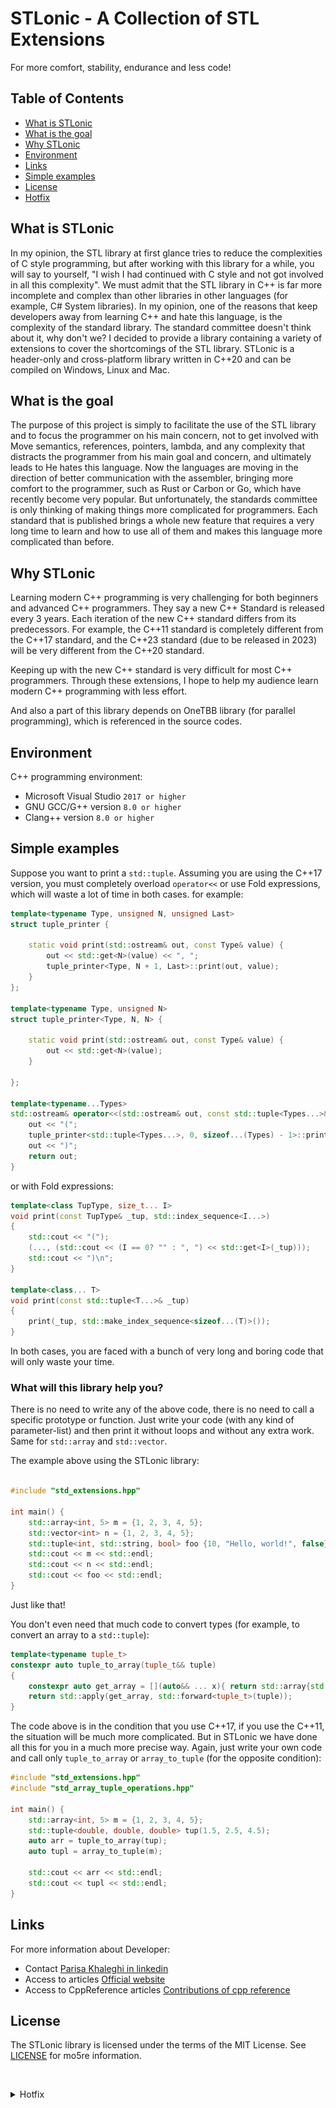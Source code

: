 # STLonic - A Collection of STL Extensions
For more comfort, stability, endurance and less code!

## Table of Contents

- [What is STLonic](#about)
- [What is the goal](#target)
- [Why STLonic](#why)
- [Environment](#environment)
- [Links](#links)
- [Simple examples](#example)
- [License](#license)
- [Hotfix](#Hotfix)

<a id="about"></a>

## What is STLonic 

In my opinion, the STL library at first glance tries to reduce the complexities of C style programming, but after working with this library for a while, you will say to yourself, "I wish I had continued with C style and not got involved in all this complexity". We must admit that the STL library in C++ is far more incomplete and complex than other libraries in other languages ​​(for example, C# System libraries).
In my opinion, one of the reasons that keep developers away from learning C++ and hate this language, is the complexity of the standard library.
The standard committee doesn't think about it, why don't we?
I decided to provide a library containing a variety of extensions to cover the shortcomings of the STL library.
STLonic is a header-only and cross-platform library written in C++20 and can be compiled on Windows, Linux and Mac.

<a id="target"></a>

## What is the goal

The purpose of this project is simply to facilitate the use of the STL library and to focus the programmer on his main concern, not to get involved with Move semantics, references, pointers, lambda, and any complexity that distracts the programmer from his main goal and concern, and ultimately leads to He hates this language.
Now the languages ​​are moving in the direction of better communication with the assembler, bringing more comfort to the programmer, such as Rust or Carbon or Go, which have recently become very popular.
But unfortunately, the standards committee is only thinking of making things more complicated for programmers. Each standard that is published brings a whole new feature that requires a very long time to learn and how to use all of them and makes this language more complicated than before.

<a id="why"></a>

## Why STLonic

Learning modern C++ programming is very challenging for both beginners and advanced C++ programmers. They say a new C++ Standard is released every 3 years. Each iteration of the new C++ standard differs from its predecessors. For example, the C++11 standard is completely different from the C++17 standard, and the C++23 standard (due to be released in 2023) will be very different from the C++20 standard.

Keeping up with the new C++ standard is very difficult for most C++ programmers. Through these extensions, I hope to help my audience learn modern C++ programming with less effort.

And also a part of this library depends on OneTBB library (for parallel programming), which is referenced in the source codes.

<a id="environment"></a>

## Environment

C++ programming environment:
- Microsoft Visual Studio ``2017 or higher``
- GNU GCC/G++ version ``8.0 or higher``
- Clang++ version ``8.0 or higher``

<a id="example"></a>

## Simple examples
Suppose you want to print a `std::tuple`. Assuming you are using the C++17 version, you must completely overload `operator<<` or use Fold expressions, which will waste a lot of time in both cases.
for example:
```cpp
template<typename Type, unsigned N, unsigned Last>
struct tuple_printer {

    static void print(std::ostream& out, const Type& value) {
        out << std::get<N>(value) << ", ";
        tuple_printer<Type, N + 1, Last>::print(out, value);
    }
};

template<typename Type, unsigned N>
struct tuple_printer<Type, N, N> {

    static void print(std::ostream& out, const Type& value) {
        out << std::get<N>(value);
    }

};

template<typename...Types>
std::ostream& operator<<(std::ostream& out, const std::tuple<Types...>& value) {
    out << "(";
    tuple_printer<std::tuple<Types...>, 0, sizeof...(Types) - 1>::print(out, value);
    out << ")";
    return out;
}
```
or with Fold expressions:
```cpp
template<class TupType, size_t... I>
void print(const TupType& _tup, std::index_sequence<I...>)
{
    std::cout << "(");
    (..., (std::cout << (I == 0? "" : ", ") << std::get<I>(_tup)));
    std::cout << ")\n";
}

template<class... T>
void print(const std::tuple<T...>& _tup)
{
    print(_tup, std::make_index_sequence<sizeof...(T)>());
}
```
In both cases, you are faced with a bunch of very long and boring code that will only waste your time.

### What will this library help you?

There is no need to write any of the above code, there is no need to call a specific prototype or function.
Just write your code (with any kind of parameter-list) and then print it without loops and without any extra work. Same for `std::array` and `std::vector`.

The example above using the STLonic library:
```cpp

#include "std_extensions.hpp"

int main() {
	std::array<int, 5> m = {1, 2, 3, 4, 5};
	std::vector<int> n = {1, 2, 3, 4, 5};
	std::tuple<int, std::string, bool> foo {10, "Hello, world!", false};
	std::cout << m << std::endl;
	std::cout << n << std::endl;
	std::cout << foo << std::endl;
}
```
Just like that!

You don't even need that much code to convert types (for example, to convert an array to a `std::tuple`):
```cpp
template<typename tuple_t>
constexpr auto tuple_to_array(tuple_t&& tuple)
{
    constexpr auto get_array = [](auto&& ... x){ return std::array{std::forward<decltype(x)>(x) ... }; };
    return std::apply(get_array, std::forward<tuple_t>(tuple));
}
```
The code above is in the condition that you use C++17, if you use the C++11, the situation will be much more complicated.
But in STLonic we have done all this for you in a much more precise way. Again, just write your own code and call only `tuple_to_array` or `array_to_tuple` (for the opposite condition):

```cpp
#include "std_extensions.hpp"
#include "std_array_tuple_operations.hpp"

int main() {
	std::array<int, 5> m = {1, 2, 3, 4, 5};
	std::tuple<double, double, double> tup(1.5, 2.5, 4.5);
	auto arr = tuple_to_array(tup);
	auto tupl = array_to_tuple(m);

	std::cout << arr << std::endl;
	std::cout << tupl << std::endl;
}
```
<a id="links"></a>
## Links

For more information about Developer:

- Contact [Parisa Khaleghi in linkedin](https://www.linkedin.com/in/parisakhaleghi)
- Access to articles [Official website](https://parikhaleghi.ir/)
- Access to CppReference articles [Contributions of cpp reference](https://en.cppreference.com/mwiki/index.php?limit=50&tagfilter=&title=Special%3AContributions&contribs=user&target=Parisakhaleghi&namespace=&year=&month=-1)

<a id="license"></a>

## License

The STLonic library is licensed under the terms of the MIT License. See [LICENSE](https://github.com/PariKhaleghi/STLonic/blob/master/LICENSE.txt) for mo5re information.

<p><br></p>


<details id="Hotfix">
<summary>Hotfix</summary>
<br>
<div align="center">
    <img src="./29-hotfix.png" alt="" height="500" width="500">
</div>
</details>
